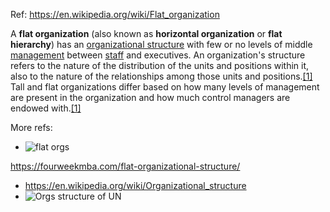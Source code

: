 Ref: https://en.wikipedia.org/wiki/Flat_organization

A **flat organization** (also known as **horizontal organization** or **flat hierarchy**) has an [organizational structure](https://en.wikipedia.org/wiki/Organizational_structure "Organizational structure") with few or no levels of middle [management](https://en.wikipedia.org/wiki/Management "Management") between [staff](https://en.wikipedia.org/wiki/Employees "Employees") and executives. An organization's structure refers to the nature of the distribution of the units and positions within it, also to the nature of the relationships among those units and positions.[[1]](https://en.wikipedia.org/wiki/Flat_organization#cite_note-Edwin_E_1972-1) Tall and flat organizations differ based on how many levels of management are present in the organization and how much control managers are endowed with.[[1]](https://en.wikipedia.org/wiki/Flat_organization#cite_note-Edwin_E_1972-1)

More refs:

- ![flat orgs](https://i1.wp.com/fourweekmba.com/wp-content/uploads/2021/04/flat-organizational-structure.png)

https://fourweekmba.com/flat-organizational-structure/

- https://en.wikipedia.org/wiki/Organizational_structure
- ![Orgs structure of UN](https://upload.wikimedia.org/wikipedia/commons/thumb/5/5d/League_of_Nations_Organization.png/1920px-League_of_Nations_Organization.png)

